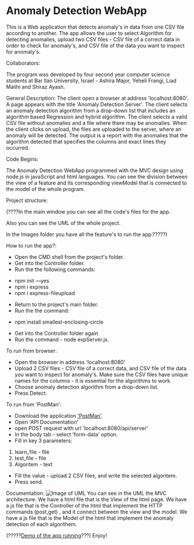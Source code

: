 # Anomaly Detection WebApp

This is a Web application that detects anomaly's in data from one CSV file according to another.
The app allows the user to select Algorithm for detecting anomalies, upload two CSV files - CSV file of a correct data in order to check for anomaly's, and CSV file of the data you want to inspect for anomaly's.

Collaborators:

The program was developed by four second year computer science students at Bar Ilan University, Israel - Ashira Major, Yeheli Frangi, Liad Malihi and Shiraz Ayash.

General Description:
The client open a browser at address 'localhost:8080'. 
A page appears with the title 'Anomaly Detection Server'.
The client selects an anomaly detection algorithm from a drop-down list that includes an algorithm based Regression and hybrid algorithm.
The client selects a valid CSV file without anomalies and a file where there may be anomalies.
When the client clicks on upload, the files are uploaded to the server, where an anomaly will be detected.
The output is a report with the anomalies that the algorithm detected that specifies the columns and exact lines they occurred.

Code Begins:

The Anomaly Detection WebApp programmed with the MVC design using node.js in javaScript and html languages.
You can see the division between the view of a feature and its corresponding viewModel that is connected to the model of the whole program.

Project structure:

(????In the main window you can see all the code's files for the app.

Also you can see the UML of the whole project.

In the Images folder you have all the feature's to run the app.?????)

How to run the app?:
* Open the CMD shell from the project's folder.
* Get into the Controller folder.
* Run the the following commands:
- npm init —yes
- npm i express
- npm i express-fileupload
* Return to the project's main folder.
* Run the the command:
- npm install smallest-enclosing-circle
* Get into the Controller folder again
* Run the command - node expServer.js.

To run from browser: 
* Open the browser in address 'localhost:8080'
* Upload 2 CSV files - CSV file of a correct data, and CSV file of the data you want to inspect for anomaly's.
Make sure the CSV files have unique names for the columns - it is essential for the algorithms to work. 
* Choose anomaly detection algorithm from a drop-down list.
* Press Detect.

To run from 'PostMan':
* Download the application ['PostMan'](https://www.postman.com/downloads/).
* Open 'API Documentation'
* open POST request with url 'localhost:8080/api/server'
* In the body tab - select 'form-data' option.
* Fill in key 3 parameters:
1. learn_file - file
2. test_file - file
3. Algoritem - text
* Fill the value - upload  2 CSV files, and write the selected algoritem.
* Press send.

Documentation:
![Image of UML](https://github.com/ashira-major/FlightDetection/blob/master/UML.jpg)
You can see in the UML the MVC architecture.
We have a html file that is the View of the html page.
We have a js file that is the Controller of the html that implement the HTTP commands (post,get) , and it connect between the view and the model.
We have a js file that is the Model of the html that implement the anomaly detection of each algorithem.

(?????[Demo of the app running](https://youtu.be/AGYCmEJU_LM)???)
Enjoy!
